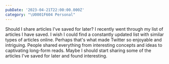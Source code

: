 ```yaml
---
pubDate: '2023-04-21T22:00:00.000Z'
category: "\U0001F604 Personal"
---
```


Should I share articles I've saved for later? I recently went through my list of articles I have saved. I wish I could find a constantly updated list with similar types of articles online. Perhaps that's what made Twitter so enjoyable and intriguing. People shared everything from interesting concepts and ideas to captivating long-form reads. Maybe I should start sharing some of the articles I've saved for later and found interesting.
